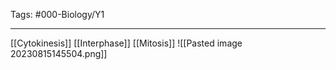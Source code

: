 Tags: #000-Biology/Y1

---
[[Cytokinesis]]
[[Interphase]]
[[Mitosis]]
![[Pasted image 20230815145504.png]]

